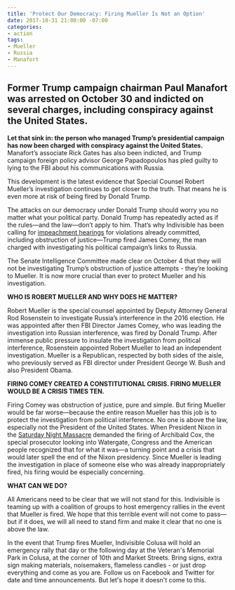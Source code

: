 ```yaml
---
title: 'Protect Our Democracy: Firing Mueller Is Not an Option'
date: 2017-10-31 21:00:00 -07:00
categories:
- action
tags:
- Mueller
- Russia
- Manafort
---
```


## Former Trump campaign chairman Paul Manafort was arrested on October 30 and indicted on several charges, including conspiracy against the United States.

**Let that sink in: the person who managed Trump’s presidential campaign has now been charged with conspiracy against the United States.** Manafort’s associate Rick Gates has also been indicted, and Trump campaign foreign policy advisor George Papadopoulos has pled guilty to lying to the FBI about his communications with Russia.

This development is the latest evidence that Special Counsel Robert Mueller’s investigation continues to get closer to the truth. That means he is even more at risk of being fired by Donald Trump.

The attacks on our democracy under Donald Trump should worry you no matter what your political party. Donald Trump has repeatedly acted as if the rules—and the law—don’t apply to him. That’s why Indivisible has been calling for [impeachment hearings](http://www.indivisible.org/resource/truth-or-trump/) for violations already committed, including obstruction of justice—Trump fired James Comey, the man charged with investigating his political campaign’s links to Russia.

The Senate Intelligence Committee made clear on October 4 that they will not be investigating Trump’s obstruction of justice attempts - they’re looking to Mueller. It is now more crucial than ever to protect Mueller and his investigation.

**WHO IS ROBERT MUELLER AND WHY DOES HE MATTER?**

Robert Mueller is the special counsel appointed by Deputy Attorney General Rod Rosenstein to investigate Russia’s interference in the 2016 election. He was appointed after then FBI Director James Comey, who was leading the investigation into Russian interference, was fired by Donald Trump. After immense public pressure to insulate the investigation from political interference, Rosenstein appointed Robert Mueller to lead an independent investigation. Mueller is a Republican, respected by both sides of the aisle, who previously served as FBI director under President George W. Bush and also President Obama.

**FIRING COMEY CREATED A CONSTITUTIONAL CRISIS. FIRING MUELLER WOULD BE A CRISIS TIMES TEN.**

Firing Comey was obstruction of justice, pure and simple. But firing Mueller would be far worse—because the entire reason Mueller has this job is to protect the investigation from political interference. No one is above the law, especially not the President of the United States. When President Nixon in the [Saturday Night Massacre](https://www.pbs.org/newshour/show/can-learn-nixons-saturday-night-massacre) demanded the firing of Archibald Cox, the special prosecutor looking into Watergate, Congress and the American people recognized that for what it was—a turning point and a crisis that would later spell the end of the Nixon presidency. Since Mueller is leading the investigation in place of someone else who was already inappropriately fired, his firing would be especially concerning.

**WHAT CAN WE DO?**

All Americans need to be clear that we will not stand for this. Indivisible is teaming up with a coalition of groups to host emergency rallies in the event that Mueller is fired. We hope that this terrible event will not come to pass—but if it does, we will all need to stand firm and make it clear that no one is above the law. 

In the event that Trump fires Mueller, Indivisible Colusa will hold an emergency rally that day or the following day at the Veteran's Memorial Park in Colusa, at the corner of 10th and Market Streets. Bring signs, extra sign making materials, noisemakers, flameless candles - or just drop everything and come as you are. Follow us on Facebook and Twitter for date and time announcements. But let's hope it doesn't come to this. 